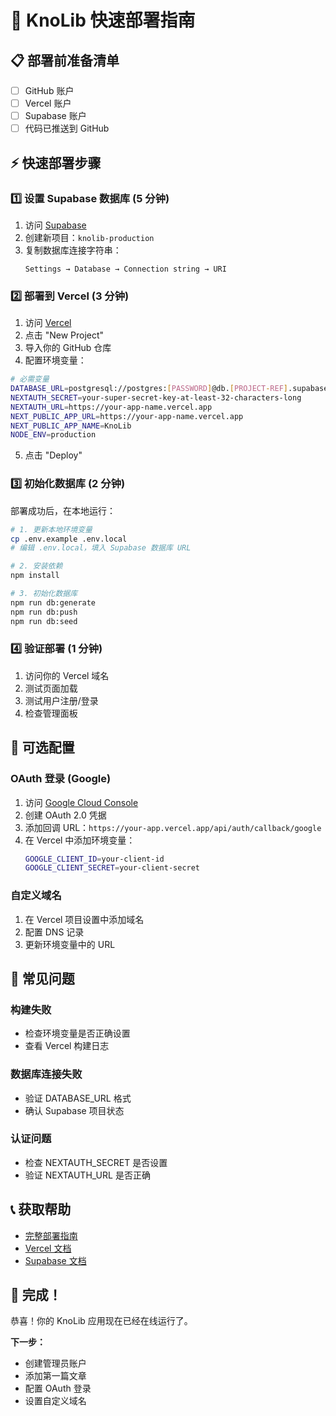 # 🚀 KnoLib 快速部署指南

## 📋 部署前准备清单

- [ ] GitHub 账户
- [ ] Vercel 账户  
- [ ] Supabase 账户
- [ ] 代码已推送到 GitHub

## ⚡ 快速部署步骤

### 1️⃣ 设置 Supabase 数据库 (5 分钟)

1. 访问 [Supabase](https://app.supabase.com)
2. 创建新项目：`knolib-production`
3. 复制数据库连接字符串：
   ```
   Settings → Database → Connection string → URI
   ```

### 2️⃣ 部署到 Vercel (3 分钟)

1. 访问 [Vercel](https://vercel.com/dashboard)
2. 点击 "New Project"
3. 导入你的 GitHub 仓库
4. 配置环境变量：

```bash
# 必需变量
DATABASE_URL=postgresql://postgres:[PASSWORD]@db.[PROJECT-REF].supabase.co:5432/postgres
NEXTAUTH_SECRET=your-super-secret-key-at-least-32-characters-long
NEXTAUTH_URL=https://your-app-name.vercel.app
NEXT_PUBLIC_APP_URL=https://your-app-name.vercel.app
NEXT_PUBLIC_APP_NAME=KnoLib
NODE_ENV=production
```

5. 点击 "Deploy"

### 3️⃣ 初始化数据库 (2 分钟)

部署成功后，在本地运行：

```bash
# 1. 更新本地环境变量
cp .env.example .env.local
# 编辑 .env.local，填入 Supabase 数据库 URL

# 2. 安装依赖
npm install

# 3. 初始化数据库
npm run db:generate
npm run db:push
npm run db:seed
```

### 4️⃣ 验证部署 (1 分钟)

1. 访问你的 Vercel 域名
2. 测试页面加载
3. 测试用户注册/登录
4. 检查管理面板

## 🔧 可选配置

### OAuth 登录 (Google)

1. 访问 [Google Cloud Console](https://console.cloud.google.com)
2. 创建 OAuth 2.0 凭据
3. 添加回调 URL：`https://your-app.vercel.app/api/auth/callback/google`
4. 在 Vercel 中添加环境变量：
   ```bash
   GOOGLE_CLIENT_ID=your-client-id
   GOOGLE_CLIENT_SECRET=your-client-secret
   ```

### 自定义域名

1. 在 Vercel 项目设置中添加域名
2. 配置 DNS 记录
3. 更新环境变量中的 URL

## 🚨 常见问题

### 构建失败
- 检查环境变量是否正确设置
- 查看 Vercel 构建日志

### 数据库连接失败
- 验证 DATABASE_URL 格式
- 确认 Supabase 项目状态

### 认证问题
- 检查 NEXTAUTH_SECRET 是否设置
- 验证 NEXTAUTH_URL 是否正确

## 📞 获取帮助

- [完整部署指南](./VERCEL_SUPABASE_DEPLOYMENT.md)
- [Vercel 文档](https://vercel.com/docs)
- [Supabase 文档](https://supabase.com/docs)

## 🎉 完成！

恭喜！你的 KnoLib 应用现在已经在线运行了。

**下一步：**
- 创建管理员账户
- 添加第一篇文章
- 配置 OAuth 登录
- 设置自定义域名
